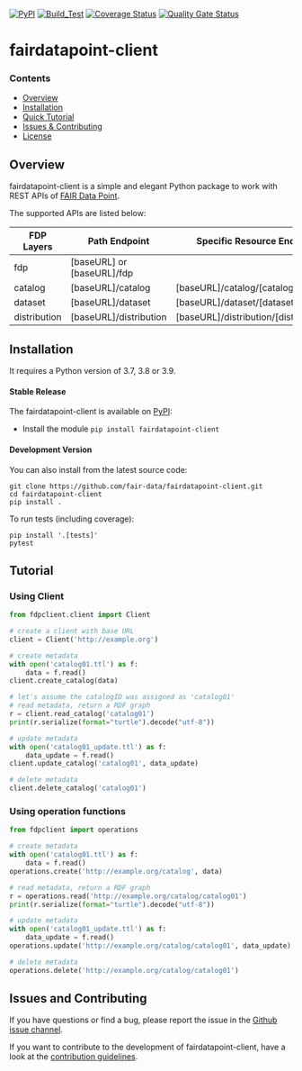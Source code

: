 [![PyPI](https://img.shields.io/pypi/v/fairdatapoint-client)](https://pypi.org/project/fairdatapoint-client/)
[![Build_Test](https://github.com/fair-data/fairdatapoint-client/actions/workflows/build_test.yml/badge.svg)](https://github.com/fair-data/fairdatapoint-client/actions/workflows/build_test.yml)
[![Coverage Status](https://coveralls.io/repos/github/fair-data/fairdatapoint-client/badge.svg?branch=master)](https://coveralls.io/github/fair-data/fairdatapoint-client?branch=master)
[![Quality Gate Status](https://sonarcloud.io/api/project_badges/measure?project=fair-data_fairdatapoint-client&metric=alert_status)](https://sonarcloud.io/dashboard?id=fair-data_fairdatapoint-client)

# fairdatapoint-client

### Contents

-   [Overview](#overview)
-   [Installation](#installation)
-   [Quick Tutorial](#Tutorial)
-   [Issues & Contributing](#Issues-and-Contributing)
-   [License](./LICENSE)

## Overview

fairdatapoint-client is a simple and elegant Python package to work with
REST APIs of [FAIR Data Point](https://github.com/fair-data/fairdatapoint).

The supported APIs are listed below:

| FDP Layers   | Path Endpoint               | Specific Resource Endpoint              |
|--------------|-----------------------------|-----------------------------------------|
| fdp          | [baseURL] or [baseURL]/fdp  |                                         |
| catalog      | [baseURL]/catalog           | [baseURL]/catalog/[catalogID]           |
| dataset      | [baseURL]/dataset           | [baseURL]/dataset/[datasetID]           |
| distribution | [baseURL]/distribution      | [baseURL]/distribution/[distributionID] |

## Installation

It requires a Python version of 3.7, 3.8 or 3.9.

#### Stable Release

The fairdatapoint-client is available on [PyPI](https://pypi.org/project/fairdatapoint-client/):

-   Install the module `pip install fairdatapoint-client`

#### Development Version

You can also install from the latest source code:

```{.sourceCode .console}
git clone https://github.com/fair-data/fairdatapoint-client.git
cd fairdatapoint-client
pip install .
```

To run tests (including coverage):

```{.sourceCode .console}
pip install '.[tests]'
pytest
```


## Tutorial

### Using Client
```python
from fdpclient.client import Client

# create a client with base URL
client = Client('http://example.org')

# create metadata
with open('catalog01.ttl') as f:
    data = f.read()
client.create_catalog(data)

# let's assume the catalogID was assigned as 'catalog01'
# read metadata, return a RDF graph
r = client.read_catalog('catalog01')
print(r.serialize(format="turtle").decode("utf-8"))

# update metadata
with open('catalog01_update.ttl') as f:
    data_update = f.read()
client.update_catalog('catalog01', data_update)

# delete metadata
client.delete_catalog('catalog01')
```

### Using operation functions
```python
from fdpclient import operations

# create metadata
with open('catalog01.ttl') as f:
    data = f.read()
operations.create('http://example.org/catalog', data)

# read metadata, return a RDF graph
r = operations.read('http://example.org/catalog/catalog01')
print(r.serialize(format="turtle").decode("utf-8"))

# update metadata
with open('catalog01_update.ttl') as f:
    data_update = f.read()
operations.update('http://example.org/catalog/catalog01', data_update)

# delete metadata
operations.delete('http://example.org/catalog/catalog01')
```

## Issues and Contributing
If you have questions or find a bug, please report the issue in the
[Github issue channel](https://github.com/fair-data/fairdatapoint-client/issues).

If you want to contribute to the development of fairdatapoint-client, have a
look at the [contribution guidelines](CONTRIBUTING.rst).